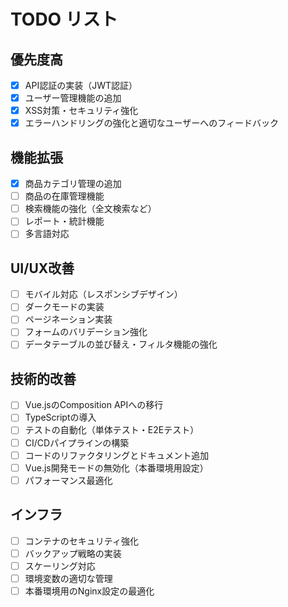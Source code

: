 # TODO リスト

## 優先度高

- [x] API認証の実装（JWT認証）
- [x] ユーザー管理機能の追加
- [x] XSS対策・セキュリティ強化
- [x] エラーハンドリングの強化と適切なユーザーへのフィードバック

## 機能拡張

- [x] 商品カテゴリ管理の追加
- [ ] 商品の在庫管理機能
- [ ] 検索機能の強化（全文検索など）
- [ ] レポート・統計機能
- [ ] 多言語対応

## UI/UX改善

- [ ] モバイル対応（レスポンシブデザイン）
- [ ] ダークモードの実装
- [ ] ページネーション実装
- [ ] フォームのバリデーション強化
- [ ] データテーブルの並び替え・フィルタ機能の強化

## 技術的改善

- [ ] Vue.jsのComposition APIへの移行
- [ ] TypeScriptの導入
- [ ] テストの自動化（単体テスト・E2Eテスト）
- [ ] CI/CDパイプラインの構築
- [ ] コードのリファクタリングとドキュメント追加
- [ ] Vue.js開発モードの無効化（本番環境用設定）
- [ ] パフォーマンス最適化

## インフラ

- [ ] コンテナのセキュリティ強化
- [ ] バックアップ戦略の実装
- [ ] スケーリング対応
- [ ] 環境変数の適切な管理
- [ ] 本番環境用のNginx設定の最適化